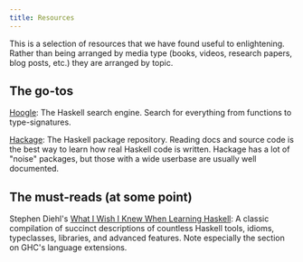 ```yaml
---
title: Resources
---
```


This is a selection of resources that we have found useful to enlightening.
Rather than being arranged by media type (books, videos, research papers, blog
posts, etc.) they are arranged by topic. 

## The go-tos

[Hoogle](https://hoogle.haskell.org/): The Haskell search engine. Search for
everything from functions to type-signatures.

[Hackage](https://hackage.haskell.org/): The Haskell package repository. Reading
docs and source code is the best way to learn how real Haskell code is written.
Hackage has a lot of "noise" packages, but those with a wide userbase are
usually well documented.

## The must-reads (at some point)

Stephen Diehl's [What I Wish I Knew When Learning
Haskell](http://dev.stephendiehl.com/hask/): A classic compilation of succinct
descriptions of countless Haskell tools, idioms, typeclasses, libraries, and
advanced features. Note especially the section on GHC's language extensions.


